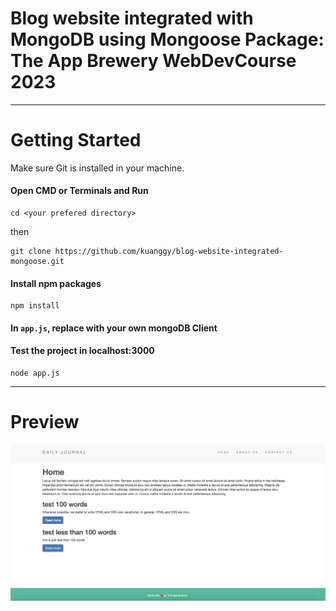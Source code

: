 # Blog website integrated with MongoDB using Mongoose Package: The App Brewery WebDevCourse 2023
<hr>

# Getting Started
Make sure Git is installed in your machine.

#### Open CMD or Terminals and Run
```
cd <your prefered directory>
```
then

```
git clone https://github.com/kuanggy/blog-website-integrated-mongoose.git
```

#### Install npm packages
```
npm install
```

#### In ```app.js```, replace with your own mongoDB Client

#### Test the project in localhost:3000
```
node app.js
```

<hr>

<h1>Preview</h1>

<img src="preview.png">
